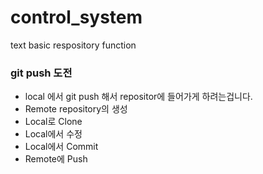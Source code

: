 # control_system
text basic respository function

### git push 도전
* local 에서 git push 해서 repositor에 들어가게 하려는겁니다.
* Remote repository의 생성
* Local로 Clone
* Local에서 수정
* Local에서 Commit
* Remote에 Push
